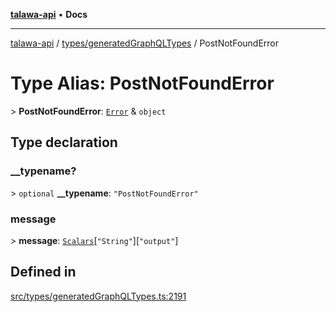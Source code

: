 [**talawa-api**](../../../README.md) • **Docs**

***

[talawa-api](../../../modules.md) / [types/generatedGraphQLTypes](../README.md) / PostNotFoundError

# Type Alias: PostNotFoundError

\> **PostNotFoundError**: [`Error`](Error.md) & `object`

## Type declaration

### \_\_typename?

\> `optional` **\_\_typename**: `"PostNotFoundError"`

### message

\> **message**: [`Scalars`](Scalars.md)\[`"String"`\]\[`"output"`\]

## Defined in

[src/types/generatedGraphQLTypes.ts:2191](https://github.com/PalisadoesFoundation/talawa-api/blob/1f38da5423898626c6ebfa24896a9c3d008195c6/src/types/generatedGraphQLTypes.ts#L2191)

